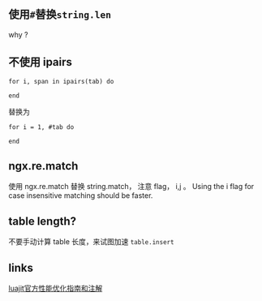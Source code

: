 
## 使用`#`替换`string.len`
why ?

## 不使用 ipairs

```
for i, span in ipairs(tab) do

end
```
替换为
```
for i = 1, #tab do

end
```

## ngx.re.match
使用 ngx.re.match 替换 string.match， 
注意 flag， i,j 。 Using the i flag for case insensitive matching should be faster.  


## table length? 
不要手动计算 table 长度，来试图加速 `table.insert` 


## links
[luajit官方性能优化指南和注解](https://www.cnblogs.com/zwywilliam/p/5992737.html)  